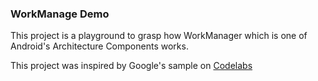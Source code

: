 ### WorkManage Demo

This project is a playground to grasp how WorkManager which is one of Android's Architecture Components works.

This project was inspired by Google's sample on [Codelabs](https://codelabs.developers.google.com/codelabs/android-workmanager/#0)